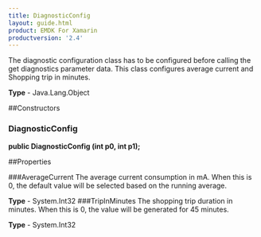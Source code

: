 ```yaml
---
title: DiagnosticConfig
layout: guide.html 
product: EMDK For Xamarin 
productversion: '2.4' 
---
```

The diagnostic configuration class has to be configured before calling the get diagnostics parameter data. This class configures average current and Shopping trip in minutes.

**Type** - Java.Lang.Object

##Constructors
### DiagnosticConfig 
**public DiagnosticConfig (int p0, int p1);**

##Properties

###AverageCurrent
The average current consumption in mA. When this is 0, the default value will be selected based on the running average.


**Type** - System.Int32
###TripInMinutes
The shopping trip duration in minutes. When this is 0, the value will be generated for 45 minutes.

**Type** - System.Int32


